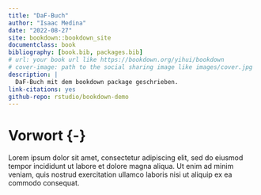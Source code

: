 ```yaml
--- 
title: "DaF-Buch"
author: "Isaac Medina"
date: "2022-08-27"
site: bookdown::bookdown_site
documentclass: book
bibliography: [book.bib, packages.bib]
# url: your book url like https://bookdown.org/yihui/bookdown
# cover-image: path to the social sharing image like images/cover.jpg
description: |
  DaF-Buch mit dem bookdown package geschrieben.
link-citations: yes
github-repo: rstudio/bookdown-demo
---
```


# Vorwort {-}

Lorem ipsum dolor sit amet, consectetur adipiscing elit, sed do eiusmod tempor incididunt ut labore et dolore magna aliqua. Ut enim ad minim veniam, quis nostrud exercitation ullamco laboris nisi ut aliquip ex ea commodo consequat.
